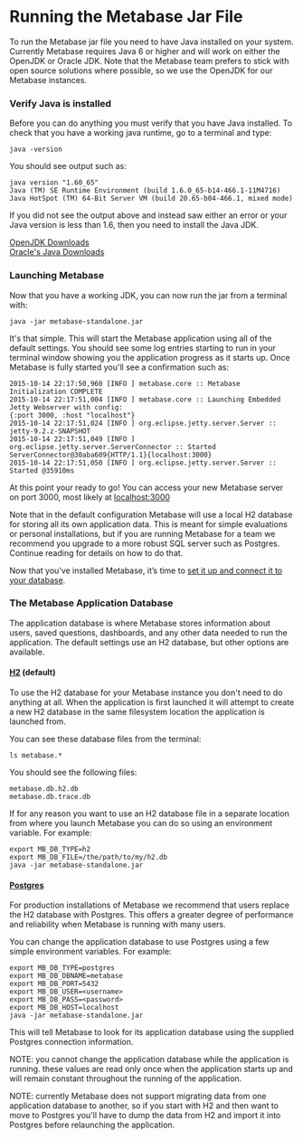 # Running the Metabase Jar File

To run the Metabase jar file you need to have Java installed on your system.  Currently Metabase requires Java 6 or higher and will work on either the OpenJDK or Oracle JDK.  Note that the Metabase team prefers to stick with open source solutions where possible, so we use the OpenJDK for our Metabase instances.

### Verify Java is installed

Before you can do anything you must verify that you have Java installed.  To check that you have a working java runtime, go to a terminal and type:

    java -version

You should see output such as:

    java version "1.60_65"
    Java (TM) SE Runtime Environment (build 1.6.0_65-b14-466.1-11M4716)
    Java HotSpot (TM) 64-Bit Server VM (build 20.65-b04-466.1, mixed mode)

If you did not see the output above and instead saw either an error or your Java version is less than 1.6, then you need to install the Java JDK.

[OpenJDK Downloads](http://openjdk.java.net/install/)  
[Oracle's Java Downloads](http://www.oracle.com/technetwork/java/javase/downloads/index.html)


### Launching Metabase

Now that you have a working JDK, you can now run the jar from a terminal with:

    java -jar metabase-standalone.jar

It's that simple.  This will start the Metabase application using all of the default settings.  You should see some log entries starting to run in your terminal window showing you the application progress as it starts up.  Once Metabase is fully started you'll see a confirmation such as:

    2015-10-14 22:17:50,960 [INFO ] metabase.core :: Metabase Initialization COMPLETE
    2015-10-14 22:17:51,004 [INFO ] metabase.core :: Launching Embedded Jetty Webserver with config:
    {:port 3000, :host "localhost"}
    2015-10-14 22:17:51,024 [INFO ] org.eclipse.jetty.server.Server :: jetty-9.2.z-SNAPSHOT
    2015-10-14 22:17:51,049 [INFO ] org.eclipse.jetty.server.ServerConnector :: Started ServerConnector@30aba609{HTTP/1.1}{localhost:3000}
    2015-10-14 22:17:51,050 [INFO ] org.eclipse.jetty.server.Server :: Started @35910ms

At this point your ready to go!  You can access your new Metabase server on port 3000, most likely at [localhost:3000](http://localhost:3000)

Note that in the default configuration Metabase will use a local H2 database for storing all its own application data.  This is meant for simple evaluations or personal installations, but if you are running Metabase for a team we recommend you upgrade to a more robust SQL server such as Postgres.  Continue reading for details on how to do that.

Now that you’ve installed Metabase, it’s time to [set it up and connect it to your database](/docs/setting-up-metabase.md).


### The Metabase Application Database

The application database is where Metabase stores information about users, saved questions, dashboards, and any other data needed to run the application.  The default settings use an H2 database, but other options are available.

#### [H2](http://www.h2database.com/) (default)
To use the H2 database for your Metabase instance you don't need to do anything at all.  When the application is first launched it will attempt to create a new H2 database in the same filesystem location the application is launched from.

You can see these database files from the terminal:

    ls metabase.*

You should see the following files:

    metabase.db.h2.db
    metabase.db.trace.db

If for any reason you want to use an H2 database file in a separate location from where you launch Metabase you can do so using an environment variable.  For example:

    export MB_DB_TYPE=h2
    export MB_DB_FILE=/the/path/to/my/h2.db
    java -jar metabase-standalone.jar

#### [Postgres](http://www.postgresql.org/)
For production installations of Metabase we recommend that users replace the H2 database with Postgres.  This offers a greater degree of performance and reliability when Metabase is running with many users.

You can change the application database to use Postgres using a few simple environment variables. For example:

    export MB_DB_TYPE=postgres
    export MB_DB_DBNAME=metabase
    export MB_DB_PORT=5432
    export MB_DB_USER=<username>
    export MB_DB_PASS=<password>
    export MB_DB_HOST=localhost
    java -jar metabase-standalone.jar

This will tell Metabase to look for its application database using the supplied Postgres connection information.

NOTE: you cannot change the application database while the application is running.  these values are read only once when the application starts up and will remain constant throughout the running of the application.

NOTE: currently Metabase does not support migrating data from one application database to another, so if you start with H2 and then want to move to Postgres you'll have to dump the data from H2 and import it into Postgres before relaunching the application.
